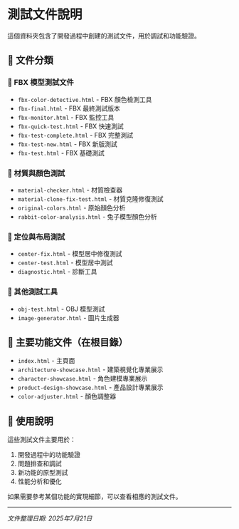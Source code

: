 # 測試文件說明

這個資料夾包含了開發過程中創建的測試文件，用於調試和功能驗證。

## 📁 文件分類

### 🧪 FBX 模型測試文件
- `fbx-color-detective.html` - FBX 顏色檢測工具
- `fbx-final.html` - FBX 最終測試版本
- `fbx-monitor.html` - FBX 監控工具
- `fbx-quick-test.html` - FBX 快速測試
- `fbx-test-complete.html` - FBX 完整測試
- `fbx-test-new.html` - FBX 新版測試
- `fbx-test.html` - FBX 基礎測試

### 🎨 材質與顏色測試
- `material-checker.html` - 材質檢查器
- `material-clone-fix-test.html` - 材質克隆修復測試
- `original-colors.html` - 原始顏色分析
- `rabbit-color-analysis.html` - 兔子模型顏色分析

### 📐 定位與布局測試
- `center-fix.html` - 模型居中修復測試
- `center-test.html` - 模型居中測試
- `diagnostic.html` - 診斷工具

### 🎯 其他測試工具
- `obj-test.html` - OBJ 模型測試
- `image-generator.html` - 圖片生成器

## 🚀 主要功能文件（在根目錄）

- `index.html` - 主頁面
- `architecture-showcase.html` - 建築視覺化專業展示
- `character-showcase.html` - 角色建模專業展示  
- `product-design-showcase.html` - 產品設計專業展示
- `color-adjuster.html` - 顏色調整器

## 📝 使用說明

這些測試文件主要用於：
1. 開發過程中的功能驗證
2. 問題排查和調試
3. 新功能的原型測試
4. 性能分析和優化

如果需要參考某個功能的實現細節，可以查看相應的測試文件。

---
*文件整理日期: 2025年7月21日*
